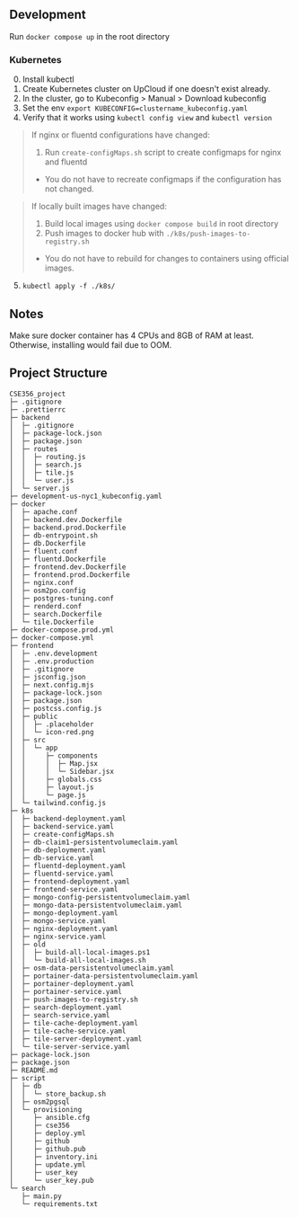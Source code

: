 ## Development
Run `docker compose up` in the root directory

### Kubernetes
0) Install kubectl
1) Create Kubernetes cluster on UpCloud if one doesn't exist already.
2) In the cluster, go to Kubeconfig > Manual > Download kubeconfig
3) Set the env ```export KUBECONFIG=clustername_kubeconfig.yaml```
4) Verify that it works using ```kubectl config view``` and ```kubectl version```
> If nginx or fluentd configurations have changed:
> 1) Run ```create-configMaps.sh``` script to create configmaps for nginx and fluentd
>   - You do not have to recreate configmaps if the configuration has not changed.

> If locally built images have changed:
> 1) Build local images using ```docker compose build``` in root directory
> 2) Push images to docker hub with ```./k8s/push-images-to-registry.sh```
>  - You do not have to rebuild for changes to containers using official images.

5) ```kubectl apply -f ./k8s/```

## Notes
Make sure docker container has 4 CPUs and 8GB of RAM at least. Otherwise, installing would fail due to OOM.

## Project Structure

```
CSE356_project
├─ .gitignore
├─ .prettierrc
├─ backend
│  ├─ .gitignore
│  ├─ package-lock.json
│  ├─ package.json
│  ├─ routes
│  │  ├─ routing.js
│  │  ├─ search.js
│  │  ├─ tile.js
│  │  └─ user.js
│  └─ server.js
├─ development-us-nyc1_kubeconfig.yaml
├─ docker
│  ├─ apache.conf
│  ├─ backend.dev.Dockerfile
│  ├─ backend.prod.Dockerfile
│  ├─ db-entrypoint.sh
│  ├─ db.Dockerfile
│  ├─ fluent.conf
│  ├─ fluentd.Dockerfile
│  ├─ frontend.dev.Dockerfile
│  ├─ frontend.prod.Dockerfile
│  ├─ nginx.conf
│  ├─ osm2po.config
│  ├─ postgres-tuning.conf
│  ├─ renderd.conf
│  ├─ search.Dockerfile
│  └─ tile.Dockerfile
├─ docker-compose.prod.yml
├─ docker-compose.yml
├─ frontend
│  ├─ .env.development
│  ├─ .env.production
│  ├─ .gitignore
│  ├─ jsconfig.json
│  ├─ next.config.mjs
│  ├─ package-lock.json
│  ├─ package.json
│  ├─ postcss.config.js
│  ├─ public
│  │  ├─ .placeholder
│  │  └─ icon-red.png
│  ├─ src
│  │  └─ app
│  │     ├─ components
│  │     │  ├─ Map.jsx
│  │     │  └─ Sidebar.jsx
│  │     ├─ globals.css
│  │     ├─ layout.js
│  │     └─ page.js
│  └─ tailwind.config.js
├─ k8s
│  ├─ backend-deployment.yaml
│  ├─ backend-service.yaml
│  ├─ create-configMaps.sh
│  ├─ db-claim1-persistentvolumeclaim.yaml
│  ├─ db-deployment.yaml
│  ├─ db-service.yaml
│  ├─ fluentd-deployment.yaml
│  ├─ fluentd-service.yaml
│  ├─ frontend-deployment.yaml
│  ├─ frontend-service.yaml
│  ├─ mongo-config-persistentvolumeclaim.yaml
│  ├─ mongo-data-persistentvolumeclaim.yaml
│  ├─ mongo-deployment.yaml
│  ├─ mongo-service.yaml
│  ├─ nginx-deployment.yaml
│  ├─ nginx-service.yaml
│  ├─ old
│  │  ├─ build-all-local-images.ps1
│  │  └─ build-all-local-images.sh
│  ├─ osm-data-persistentvolumeclaim.yaml
│  ├─ portainer-data-persistentvolumeclaim.yaml
│  ├─ portainer-deployment.yaml
│  ├─ portainer-service.yaml
│  ├─ push-images-to-registry.sh
│  ├─ search-deployment.yaml
│  ├─ search-service.yaml
│  ├─ tile-cache-deployment.yaml
│  ├─ tile-cache-service.yaml
│  ├─ tile-server-deployment.yaml
│  └─ tile-server-service.yaml
├─ package-lock.json
├─ package.json
├─ README.md
├─ script
│  ├─ db
│  │  └─ store_backup.sh
│  ├─ osm2pgsql
│  └─ provisioning
│     ├─ ansible.cfg
│     ├─ cse356
│     ├─ deploy.yml
│     ├─ github
│     ├─ github.pub
│     ├─ inventory.ini
│     ├─ update.yml
│     ├─ user_key
│     └─ user_key.pub
└─ search
   ├─ main.py
   └─ requirements.txt
```